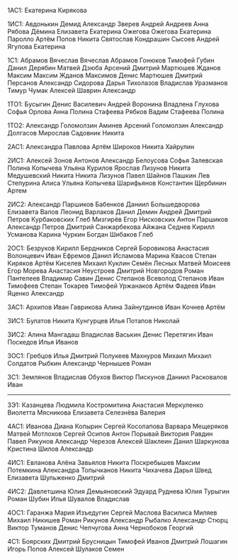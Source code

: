 1АС1:
Екатерина Кирякова

1ИС1:
Авдонькин Демид
Александр Зверев
Андрей Андреев
Анна Рябова
Дёмина Елизавета
Екатерина Ожегова
Ожегова Екатерина
Паролло Артём
Попов Никита
Святослав Кондрашин
Сысоев Андрей
Ягупова Екатерина

1С1:
Абрамов Вячеслав
Вячеслав Абрамов
Гонюков Тимофей
Губин Данил
Дерябин Матвей
Дзюба Арсений
Дмитрий Мартюшев
Жданов Максим
Максим Жданов
Максимов Денис
Мартюшев Дмитрий
Персанов Александр
Сидорова Дарья
Тихолазов Владислав
Уразманов Тимур
Чумак Алексей
Шаврин Александр

1ТО1:
Бусыгин Денис
Василевич Андрей
Воронина Владлена
Глухова Софья
Орлова Анна
Полина Стафеева
Рябков Вадим
Стафеева Полина

1ТО2:
Александр Голомолзин
Аминев Арсений
Голомолзин Александр
Долгасов Мирослав
Садовник Никита

2АС1:
Александра Павлова
Артём Широков
Никита Хайрулин

2ИС1:
Алексей Зонов
Антонов Александр
Белоусова Софья
Залевская Полина
Копычева Ульяна
Курилов Ярослав
Лизунов Никита
Медушевский Никита
Никита Лизунов
Павел Шайнов
Пашкин Лев
Степурина Алиса
Ульяна Копычева
Шарифьянов Константин
Щербинин Артем

2ИС2:
Александр Паршиков
Бабенков Даниил
Большедворова Елизавета
Валов Леонид
Варлаков Данил
Демин Андрей
Дмитрий Петров
Курбаковских Глеб
Мизгирёв Егор
Нисковских Антон
Паршиков Александр
Петров Дмитрий
Санжарбекова Айжана
Седнев Кирилл
Усманова Карина
Чуркин Богдан
Шибаков Глеб

2ОС1:
Безруков Кирилл
Бердников Сергей
Боровикова Анастасия
Волонцевич Иван
Ефремов Данил
Исламова Марина
Квасов Степан
Киряков Артём
Киселев Михаил
Куклин Семён
Лесных Матвей
Моисеев Егор
Морева Анастасия
Неустроев Дмитрий
Новгородов Роман
Пантелеев Владимир
Савин Денис
Степанов Всеволод
Степанов Иван
Тимофеев Степан
Токарев Тимофей
Уржанаков Артём
Фадеев Иван
Яценко Александр

3АС1:
Архипов Иван
Гаврикова Алина
Зайнутдинов Иван
Кочнев Артём

3ИС1:
Булатов Никита
Кунгурцев Илья
Потапов Николай

3ИС2:
Алина Мангадаш
Владислав Васькин
Денис Перетягин
Иван Поскедов
Илья Иванов

3ОС1:
Гребцов Илья
Дмитрий Полукеев
Махнуров Михаил
Михаил Солдатов
Рыбкин Александр
Чернышев Роман

3С1:
Землянов Владислав
Обухов Виктор
Пискунов Даниил
Расковалов Иван




---

3Э1:
Казанцева Людмила
Костромитина Анастасия
Меркуленко Виолетта
Мясникова Елизавета
Селезнёва Валерия

4АС1:
Иванова Диана
Копырин Сергей
Косолапова Варвара
Мещеряков Матвей
Мотлохов Сергей
Осипов Антон
Порывай Виктория
Равдин Павел
Рикунов Александр
Черезов Алексей
Шаклеин Данил
Шаркунова Кристина
Шилов Александр

4ИС1:
Евланова Алёна
Завьялов Никита
Поскребышев Максим
Потемкина Александра
Топычканов Никита
Чихачева Дарья
Швед Елизавета
Шульженко Дмитрий

4ИС2:
Давлетшина Юлия
Демьяновский Эдуард
Руднева Юлия
Турыгин Роман
Шубин Илья
Шувалов Владислав

4ОС1:
Гаранжа Мария
Изъедугин Сергей
Маслова Василиса
Миляев Михаил
Никишев Роман
Рикунов Александр
Рыбалко Александр
Стюрц Виктор
Туманов Денис
Чепчугова Анна
Чернобоков Георгий

4С1:
Боярских Дмитрий
Брусницын Тимофей
Иванов Дмитрий
Лошагин Игорь
Попов Алексей
Шулаков Семен